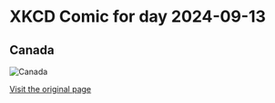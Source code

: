 
# XKCD Comic for day 2024-09-13

## Canada

![Canada](https://imgs.xkcd.com/comics/canada.png "IT'S ALL REAL")

[Visit the original page](https://xkcd.com/180/)
